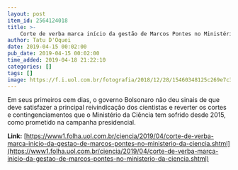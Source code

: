 ```yaml
---
layout: post
item_id: 2564124018
title: >-
    Corte de verba marca início da gestão de Marcos Pontes no Ministério da Ciência
author: Tatu D'Oquei
date: 2019-04-15 00:02:00
pub_date: 2019-04-15 00:02:00
time_added: 2019-04-18 21:22:10
categories: []
tags: []
image: https://f.i.uol.com.br/fotografia/2018/12/28/15460348125c269e7c33d6c_1546034812_3x2_rt.jpg
---
```


Em seus primeiros cem dias, o governo Bolsonaro não deu sinais de que deve satisfazer a principal reivindicação dos cientistas e reverter os cortes e contingenciamentos que o Ministério da Ciência tem sofrido desde 2015, como prometido na campanha presidencial.

**Link:** [https://www1.folha.uol.com.br/ciencia/2019/04/corte-de-verba-marca-inicio-da-gestao-de-marcos-pontes-no-ministerio-da-ciencia.shtml](https://www1.folha.uol.com.br/ciencia/2019/04/corte-de-verba-marca-inicio-da-gestao-de-marcos-pontes-no-ministerio-da-ciencia.shtml)

